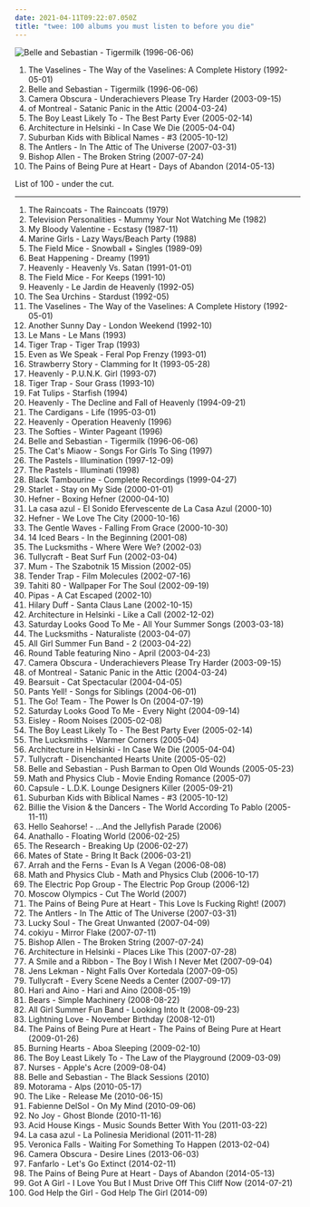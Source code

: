 ```yaml
---
date: 2021-04-11T09:22:07.050Z
title: "twee: 100 albums you must listen to before you die"
---
```

![Belle and Sebastian - Tigermilk (1996-06-06)](http://coverartarchive.org/release/dbd2e4d7-ad8f-3b53-9184-9c1554fb3b09/18848392355-500.jpg "Belle and Sebastian - Tigermilk (1996-06-06)")
<ol class="albums">
<li data-cover="http://coverartarchive.org/release/d16fceb3-9852-41d3-b9be-8d50fd110ae7/15842770700-500.jpg" data-tags="twee, scotland is for lovers" role="button">The Vaselines - The Way of the Vaselines: A Complete History (1992-05-01)</li>
<li data-cover="http://coverartarchive.org/release/dbd2e4d7-ad8f-3b53-9184-9c1554fb3b09/18848392355-500.jpg" data-tags="indie, indie pop" role="button">Belle and Sebastian - Tigermilk (1996-06-06)</li>
<li data-cover="http://coverartarchive.org/release/132e4ef7-8abb-4e41-8019-6d9057f0a440/7941565478-500.jpg" data-tags="indie pop" role="button">Camera Obscura - Underachievers Please Try Harder (2003-09-15)</li>
<li data-cover="https://img.discogs.com/SIEPK12-sJoyarzaCcPXxxjKyAQ=/fit-in/600x590/filters:strip_icc():format(jpeg):mode_rgb():quality(90)/discogs-images/R-12870299-1543555386-7478.jpeg.jpg" data-tags="indie pop, indie" role="button">of Montreal - Satanic Panic in the Attic (2004-03-24)</li>
<li data-cover="http://coverartarchive.org/release/9bd752d0-2b57-3395-8164-b75abc8e2e42/12608703957-500.jpg" data-tags="indie" role="button">The Boy Least Likely To - The Best Party Ever (2005-02-14)</li>
<li data-cover="https://img.discogs.com/dvj5OpSy9aqWBgTg6DzCum06chU=/fit-in/280x243/filters:strip_icc():format(jpeg):mode_rgb():quality(90)/discogs-images/R-747219-1242292656.jpeg.jpg" data-tags="indie pop" role="button">Architecture in Helsinki - In Case We Die (2005-04-04)</li>
<li data-cover="https://img.discogs.com/Lrw3AIZ9l1S4GVSSwePVq2suQeU=/fit-in/300x300/filters:strip_icc():format(jpeg):mode_rgb():quality(90)/discogs-images/R-541078-1157643473.jpeg.jpg" data-tags="indie pop, indie, twee" role="button">Suburban Kids with Biblical Names - #3 (2005-10-12)</li>
<li data-cover="http://coverartarchive.org/release/881ededb-4f7b-342d-91c9-940073a0360b/12248888345-500.jpg" data-tags="indie, indie rock, indie folk, the antlers" role="button">The Antlers - In The Attic of The Universe (2007-03-31)</li>
<li data-cover="http://coverartarchive.org/release/60e5c45c-0776-449f-94aa-dc24805a7ce5/4710441619-500.jpg" data-tags="00s" role="button">Bishop Allen - The Broken String (2007-07-24)</li>
<li data-cover="http://coverartarchive.org/release/546e9cc4-daf6-418e-9054-aa3f904383cf/10335232820-500.jpg" data-tags="indie pop, twee" role="button">The Pains of Being Pure at Heart - Days of Abandon (2014-05-13)</li>
</ol>
List of 100 - under the cut.
<!-- more -->

_________________

<ol class="albums">
<li data-cover="https://img.discogs.com/CHsfHD4w-l5RudRnVxBjnOZ_ips=/fit-in/573x598/filters:strip_icc():format(jpeg):mode_rgb():quality(90)/discogs-images/R-380654-1314912314.jpeg.jpg" data-tags="post-punk" role="button">
The Raincoats - The Raincoats (1979)
</li>
<li data-cover="https://img.discogs.com/eAPMlVybaEE2sCU0XL8hWxb__Bc=/fit-in/400x400/filters:strip_icc():format(jpeg):mode_rgb():quality(90)/discogs-images/R-1418086-1218173648.jpeg.jpg" data-tags="indiepop, psychedelic" role="button">
Television Personalities - Mummy Your Not Watching Me (1982)
</li>
<li data-cover="http://coverartarchive.org/release/dbb473f3-a48d-4147-9c15-4899ebded673/27139455357-500.jpg" data-tags="indie pop" role="button">
My Bloody Valentine - Ecstasy (1987-11)
</li>
<li data-cover="https://img.discogs.com/mWZnRhvi40K0WhvI7M8hEjz3bO0=/fit-in/600x600/filters:strip_icc():format(jpeg):mode_rgb():quality(90)/discogs-images/R-852393-1165449394.jpeg.jpg" data-tags="twee" role="button">
Marine Girls - Lazy Ways/Beach Party (1988)
</li>
<li data-cover="http://coverartarchive.org/release/5b5f812e-700c-4ee4-b84c-3dcd92653449/21486226271-500.jpg" data-tags="jangle-pop" role="button">
The Field Mice - Snowball + Singles (1989-09)
</li>
<li data-cover="https://img.discogs.com/bwgb5qauZQW4SNmJVfFYFz8iIeo=/fit-in/600x600/filters:strip_icc():format(jpeg):mode_rgb():quality(90)/discogs-images/R-757526-1155749238.jpeg.jpg" data-tags="90s" role="button">
Beat Happening - Dreamy (1991)
</li>
<li data-cover="http://coverartarchive.org/release/18f71bd3-f4b9-4197-aa11-be5bc72626f9/28266226984-500.jpg" data-tags="twee, twee pop, sarah records" role="button">
Heavenly - Heavenly Vs. Satan (1991-01-01)
</li>
<li data-cover="http://coverartarchive.org/release/6fb81e4a-f2fe-4e3f-adba-db24043c7406/27827460424-500.jpg" data-tags="sarah records" role="button">
The Field Mice - For Keeps (1991-10)
</li>
<li data-cover="http://coverartarchive.org/release/ade0fdac-3d6d-413b-a4b8-c9465329a472/25362502618-500.jpg" data-tags="indie" role="button">
Heavenly - Le Jardin de Heavenly (1992-05)
</li>
<li data-cover="http://coverartarchive.org/release/7bc3f5c8-5291-3c10-8356-a30260fcccda/6978221409-500.jpg" data-tags="indie pop" role="button">
The Sea Urchins - Stardust (1992-05)
</li>
<li data-cover="http://coverartarchive.org/release/d16fceb3-9852-41d3-b9be-8d50fd110ae7/15842770700-500.jpg" data-tags="twee, scotland is for lovers" role="button">
The Vaselines - The Way of the Vaselines: A Complete History (1992-05-01)
</li>
<li data-cover="https://img.discogs.com/8BqI5gS6j9HI9_JQg2J_oNPnMf0=/fit-in/600x536/filters:strip_icc():format(jpeg):mode_rgb():quality(90)/discogs-images/R-397460-1555711599-4547.jpeg.jpg" data-tags="indie pop, twee pop" role="button">
Another Sunny Day - London Weekend (1992-10)
</li>
<li data-cover="https://img.discogs.com/utFdt3ppQN42DFhE3brhYSBI0rY=/fit-in/381x340/filters:strip_icc():format(jpeg):mode_rgb():quality(90)/discogs-images/R-2154721-1266958283.jpeg.jpg" data-tags="spanish, indie pop, twee, mellow, spanish indie pop" role="button">
Le Mans - Le Mans (1993)
</li>
<li data-cover="http://coverartarchive.org/release/12bc4e56-2c0e-4bc4-81b4-ca2526b3ffd1/25345139916-500.jpg" data-tags="indie pop, twee" role="button">
Tiger Trap - Tiger Trap (1993)
</li>
<li data-cover="https://img.discogs.com/43CiU5MS8Zzn_LGbg1HHvW-sywE=/fit-in/599x599/filters:strip_icc():format(jpeg):mode_rgb():quality(90)/discogs-images/R-585984-1144574524.jpeg.jpg" data-tags="indie pop" role="button">
Even as We Speak - Feral Pop Frenzy (1993-01)
</li>
<li data-cover="https://img.discogs.com/zO2bU5dKt1CASfyXOhFQumNplNw=/fit-in/600x594/filters:strip_icc():format(jpeg):mode_rgb():quality(90)/discogs-images/R-1216633-1332681920.jpeg.jpg" data-tags="indie pop, twee, twee pop, happy, indiepop, jangle pop, 90s, noise pop, punk rock, pop punk, lo fi, shambolic, fuzz pop, food and drink, hotel indie pop" role="button">
Strawberry Story - Clamming for It (1993-05-28)
</li>
<li data-cover="https://img.discogs.com/QmzvK_42HhUvXTIG0N1a7lpqB44=/fit-in/500x500/filters:strip_icc():format(jpeg):mode_rgb():quality(90)/discogs-images/R-400445-1491020638-9413.jpeg.jpg" data-tags="indie pop, twee" role="button">
Heavenly - P.U.N.K. Girl (1993-07)
</li>
<li data-cover="http://coverartarchive.org/release/889ba688-ee1e-4ac8-9bbd-447312a018aa/21308976698-500.jpg" data-tags="twee, twee pop, 90s" role="button">
Tiger Trap - Sour Grass (1993-10)
</li>
<li data-cover="https://img.discogs.com/zoNv6_K8-yN3X2xWjXoQBe8YI64=/fit-in/600x588/filters:strip_icc():format(jpeg):mode_rgb():quality(90)/discogs-images/R-1389515-1516875137-4123.jpeg.jpg" data-tags="indie pop, twee, twee pop, happy, cute, jangle pop, twee as fuck, jangle, jangly, 5432fun, bubblegum punk-pop, indiepop aint noise pollution, heaven records, fast and fun" role="button">
Fat Tulips - Starfish (1994)
</li>
<li data-cover="http://coverartarchive.org/release/51e47059-825e-4ac5-a92c-98fe0dff7e85/28265941969-500.jpg" data-tags="indie" role="button">
Heavenly - The Decline and Fall of Heavenly (1994-09-21)
</li>
<li data-cover="https://img.discogs.com/3Ip2WpTvqgKioWh8kLgmTkD-11w=/fit-in/380x600/filters:strip_icc():format(jpeg):mode_rgb():quality(90)/discogs-images/R-4202129-1358508446-4720.jpeg.jpg" data-tags="pop" role="button">
The Cardigans - Life (1995-03-01)
</li>
<li data-cover="http://coverartarchive.org/release/017f4c47-e763-3eab-b1c0-9a4f1b579b09/28266270931-500.jpg" data-tags="indie, twee" role="button">
Heavenly - Operation Heavenly (1996)
</li>
<li data-cover="http://coverartarchive.org/release/03288262-cf58-3d97-b06b-6df8636fddc6/26982698839-500.jpg" data-tags="oh so slow" role="button">
The Softies - Winter Pageant (1996)
</li>
<li data-cover="http://coverartarchive.org/release/dbd2e4d7-ad8f-3b53-9184-9c1554fb3b09/18848392355-500.jpg" data-tags="indie, indie pop" role="button">
Belle and Sebastian - Tigermilk (1996-06-06)
</li>
<li data-cover="https://img.discogs.com/LC74HmfLm1knA3QjaXICvnSJT3k=/fit-in/493x500/filters:strip_icc():format(jpeg):mode_rgb():quality(90)/discogs-images/R-1546618-1227466950.jpeg.jpg" data-tags="indie rock, twee, lo-fi, shoegaze" role="button">
The Cat's Miaow - Songs For Girls To Sing (1997)
</li>
<li data-cover="https://img.discogs.com/IB1sksqCOwptOohh-XKu5K5FpLE=/fit-in/600x600/filters:strip_icc():format(jpeg):mode_rgb():quality(90)/discogs-images/R-4596398-1369487409-4142.jpeg.jpg" data-tags="indie, 90s" role="button">
The Pastels - Illumination (1997-12-09)
</li>
<li data-cover="http://coverartarchive.org/release/d53bb652-f400-3d52-ac42-f3e7545e2e17/5695523802-500.jpg" data-tags="electronica, twee, 90s" role="button">
The Pastels - Illuminati (1998)
</li>
<li data-cover="http://coverartarchive.org/release/eeab25ca-5a8e-4fc7-bb2f-2af24b562fe1/1269078836-500.jpg" data-tags="noise pop" role="button">
Black Tambourine - Complete Recordings (1999-04-27)
</li>
<li data-cover="https://img.discogs.com/2lxICdt6N3AcQK1lArikqL0nw10=/fit-in/600x616/filters:strip_icc():format(jpeg):mode_rgb():quality(90)/discogs-images/R-943791-1175660645.jpeg.jpg" data-tags="twee, 2000s, starlet fav" role="button">
Starlet - Stay on My Side (2000-01-01)
</li>
<li data-cover="http://coverartarchive.org/release/f8a1609d-4d3b-4bf5-baa0-9d4f0fccdde6/19246091158-500.jpg" data-tags="indie pop" role="button">
Hefner - Boxing Hefner (2000-04-10)
</li>
<li data-cover="http://coverartarchive.org/release/6d36e02a-6d3e-454e-8cd9-89a2df1b3d49/14485836426-500.jpg" data-tags="spanish, indie-pop" role="button">
La casa azul - El Sonido Efervescente de La Casa Azul (2000-10)
</li>
<li data-cover="https://img.discogs.com/7O2Vjey0AMPcocbf5D0g3X-2e0A=/fit-in/299x300/filters:strip_icc():format(jpeg):mode_rgb():quality(90)/discogs-images/R-2058996-1307180256.jpeg.jpg" data-tags="indie pop" role="button">
Hefner - We Love The City (2000-10-16)
</li>
<li data-cover="https://img.discogs.com/DcHBeg0ah2h3MUAiTC1AglPGugI=/fit-in/350x350/filters:strip_icc():format(jpeg):mode_rgb():quality(90)/discogs-images/R-403915-1109814985.jpg.jpg" data-tags="twee" role="button">
The Gentle Waves - Falling From Grace (2000-10-30)
</li>
<li data-cover="http://coverartarchive.org/release/6730c904-1285-4257-b20c-f27b1b52b87a/10756094646-500.jpg" data-tags="indie" role="button">
14 Iced Bears - In the Beginning (2001-08)
</li>
<li data-cover="https://img.discogs.com/xpph-lpkqQD8E_DQ1M2Q-zVLisk=/fit-in/200x177/filters:strip_icc():format(jpeg):mode_rgb():quality(90)/discogs-images/R-719090-1151505649.jpeg.jpg" data-tags="indie" role="button">
The Lucksmiths - Where Were We? (2002-03)
</li>
<li data-cover="https://img.discogs.com/mCQF-yHcLJ3b0N0UklUQ5ej6DyM=/fit-in/450x453/filters:strip_icc():format(jpeg):mode_rgb():quality(90)/discogs-images/R-1187262-1199355455.gif.jpg" data-tags="indie pop, twee" role="button">
Tullycraft - Beat Surf Fun (2002-03-04)
</li>
<li data-cover="https://img.discogs.com/EhLr_l8kV4L-_xs0zgjp8VdkOTU=/fit-in/600x543/filters:strip_icc():format(jpeg):mode_rgb():quality(90)/discogs-images/R-823372-1516570637-5405.jpeg.jpg" data-tags="electronic, electronica" role="button">
Mum - The Szabotnik 15 Mission (2002-05)
</li>
<li data-cover="https://img.discogs.com/X_2PflgvQRGbB-XOccoMoqj-Fpc=/fit-in/600x600/filters:strip_icc():format(jpeg):mode_rgb():quality(90)/discogs-images/R-788251-1158837485.jpeg.jpg" data-tags="twee" role="button">
Tender Trap - Film Molecules (2002-07-16)
</li>
<li data-cover="https://img.discogs.com/wJR05WoknYFTK0ULbCWEd_UrEsI=/fit-in/600x592/filters:strip_icc():format(jpeg):mode_rgb():quality(90)/discogs-images/R-602757-1137256458.jpeg.jpg" data-tags="indie pop" role="button">
Tahiti 80 - Wallpaper For The Soul (2002-09-19)
</li>
<li data-cover="https://img.discogs.com/mvYCcMC5eTriSMT3ilJnH5tvaqI=/fit-in/265x265/filters:strip_icc():format(jpeg):mode_rgb():quality(90)/discogs-images/R-1757814-1241426489.jpeg.jpg" data-tags="indie pop" role="button">
Pipas - A Cat Escaped (2002-10)
</li>
<li data-cover="http://coverartarchive.org/release/6685831f-4011-4947-9210-5c3a8a678959/10253258951-500.jpg" data-tags="holiday" role="button">
Hilary Duff - Santa Claus Lane (2002-10-15)
</li>
<li data-cover="http://coverartarchive.org/release/5aaa214f-cd08-4e6e-ac55-9363aefe23be/26507104136-500.jpg" data-tags="electronic, indie, twee, innocence, youth, recent, hi-fi, paredes de coura 2007" role="button">
Architecture in Helsinki - Like a Call (2002-12-02)
</li>
<li data-cover="http://coverartarchive.org/release/b3127c5c-a489-4194-babf-3e76b152b271/28891676202-500.jpg" data-tags="indie pop, twee" role="button">
Saturday Looks Good To Me - All Your Summer Songs (2003-03-18)
</li>
<li data-cover="https://img.discogs.com/0f36ac86c54fe502a205affaefeae52f092904f2/images/spacer.gif" data-tags="indie pop" role="button">
The Lucksmiths - Naturaliste (2003-04-07)
</li>
<li data-cover="http://coverartarchive.org/release/567f7f47-9662-4b50-9805-2f88fb72e6e1/4710635227-500.jpg" data-tags="indie" role="button">
All Girl Summer Fun Band - 2 (2003-04-22)
</li>
<li data-cover="http://coverartarchive.org/release/9905699f-1b5b-4252-9b88-337b0c75b34b/27129224684-500.jpg" data-tags="jazz, acid jazz, lounge, j-jazz, cosy, chillout, jazzy, jazz pop, japanese jazz, easy listening, jazz fusion, japanese city pop, city pop" role="button">
Round Table featuring Nino - April (2003-04-23)
</li>
<li data-cover="http://coverartarchive.org/release/132e4ef7-8abb-4e41-8019-6d9057f0a440/7941565478-500.jpg" data-tags="indie pop" role="button">
Camera Obscura - Underachievers Please Try Harder (2003-09-15)
</li>
<li data-cover="https://img.discogs.com/SIEPK12-sJoyarzaCcPXxxjKyAQ=/fit-in/600x590/filters:strip_icc():format(jpeg):mode_rgb():quality(90)/discogs-images/R-12870299-1543555386-7478.jpeg.jpg" data-tags="indie pop, indie" role="button">
of Montreal - Satanic Panic in the Attic (2004-03-24)
</li>
<li data-cover="https://img.discogs.com/4MlBxD01zxK6ldzQUXdwDEa7IBg=/fit-in/600x599/filters:strip_icc():format(jpeg):mode_rgb():quality(90)/discogs-images/R-573731-1536039804-4293.jpeg.jpg" data-tags="pop, indie pop, twee, female vocalists, random fury, ntc, i like it on last fm" role="button">
Bearsuit - Cat Spectacular (2004-04-05)
</li>
<li data-cover="https://via.placeholder.com/450" data-tags="indie, indie pop, twee" role="button">
Pants Yell! - Songs for Siblings (2004-06-01)
</li>
<li data-cover="http://coverartarchive.org/release/0157f43f-c3c2-4a03-b883-4d3117969137/2751910750-500.jpg" data-tags="twee" role="button">
The Go! Team - The Power Is On (2004-07-19)
</li>
<li data-cover="https://img.discogs.com/btRp2YznA7QF_9Z576LqzmNocSY=/fit-in/600x600/filters:strip_icc():format(jpeg):mode_rgb():quality(90)/discogs-images/R-442593-1448241064-5247.jpeg.jpg" data-tags="indie pop, twee, happy, boy-girl, pretty indiepop" role="button">
Saturday Looks Good To Me - Every Night (2004-09-14)
</li>
<li data-cover="http://coverartarchive.org/release/4186b65f-c36d-4dac-82d3-221d3f8c7925/17754966442-500.jpg" data-tags="indie pop" role="button">
Eisley - Room Noises (2005-02-08)
</li>
<li data-cover="http://coverartarchive.org/release/9bd752d0-2b57-3395-8164-b75abc8e2e42/12608703957-500.jpg" data-tags="indie" role="button">
The Boy Least Likely To - The Best Party Ever (2005-02-14)
</li>
<li data-cover="https://img.discogs.com/9D_pK4RBRwiEFaLMluQmSQpL7-I=/fit-in/456x467/filters:strip_icc():format(jpeg):mode_rgb():quality(90)/discogs-images/R-627922-1157486961.jpeg.jpg" data-tags="indie pop" role="button">
The Lucksmiths - Warmer Corners (2005-04)
</li>
<li data-cover="https://img.discogs.com/dvj5OpSy9aqWBgTg6DzCum06chU=/fit-in/280x243/filters:strip_icc():format(jpeg):mode_rgb():quality(90)/discogs-images/R-747219-1242292656.jpeg.jpg" data-tags="indie pop" role="button">
Architecture in Helsinki - In Case We Die (2005-04-04)
</li>
<li data-cover="https://img.discogs.com/ZDX916pETE67HT99H03-Xo7Rda4=/fit-in/600x596/filters:strip_icc():format(jpeg):mode_rgb():quality(90)/discogs-images/R-1187515-1492970987-5411.jpeg.jpg" data-tags="indie pop, twee, twee pop" role="button">
Tullycraft - Disenchanted Hearts Unite (2005-05-02)
</li>
<li data-cover="https://via.placeholder.com/450" data-tags="indie pop, indie, 00s" role="button">
Belle and Sebastian - Push Barman to Open Old Wounds (2005-05-23)
</li>
<li data-cover="https://img.discogs.com/-3ll23Lussh5OYmUmUx-aQj_tUg=/fit-in/500x500/filters:strip_icc():format(jpeg):mode_rgb():quality(90)/discogs-images/R-708932-1150370529.jpeg.jpg" data-tags="rock, alternative, seattle, twee, dramatic, northwest, dry, heartfelt, huggable, catpop, great ep, hey album youre so fucking cute, mss new albums" role="button">
Math and Physics Club - Movie Ending Romance (2005-07)
</li>
<li data-cover="https://img.discogs.com/f_IH75sCwkHgyppSeozHVyisijY=/fit-in/537x537/filters:strip_icc():format(jpeg):mode_rgb():quality(90)/discogs-images/R-1584033-1331408970.jpeg.jpg" data-tags="shibuya-kei" role="button">
Capsule - L.D.K. Lounge Designers Killer (2005-09-21)
</li>
<li data-cover="https://img.discogs.com/Lrw3AIZ9l1S4GVSSwePVq2suQeU=/fit-in/300x300/filters:strip_icc():format(jpeg):mode_rgb():quality(90)/discogs-images/R-541078-1157643473.jpeg.jpg" data-tags="indie pop, indie, twee" role="button">
Suburban Kids with Biblical Names - #3 (2005-10-12)
</li>
<li data-cover="https://img.discogs.com/buGXwQK_MKmzHXLIzJ3CgDMARso=/fit-in/406x408/filters:strip_icc():format(jpeg):mode_rgb():quality(90)/discogs-images/R-7967750-1452612631-2657.jpeg.jpg" data-tags="swedish, sweden" role="button">
Billie the Vision & the Dancers - The World According To Pablo (2005-11-11)
</li>
<li data-cover="https://via.placeholder.com/450" data-tags="pop, twee, cute, art, album covers i like" role="button">
Hello Seahorse! - ...And the Jellyfish Parade (2006)
</li>
<li data-cover="http://coverartarchive.org/release/6e45a5ef-e2eb-4c4c-9c88-44cca007f224/26591053555-500.jpg" data-tags="indie rock" role="button">
Anathallo - Floating World (2006-02-25)
</li>
<li data-cover="http://coverartarchive.org/release/0f768b23-31c9-405a-98d7-ff92ce9b9498/19881567102-500.jpg" data-tags="pop, british, indie rock, twee, twee as fuck, independent, leeds, lms artist, west yorkshire, i should check out, teacup, xavi best of 2006" role="button">
The Research - Breaking Up (2006-02-27)
</li>
<li data-cover="http://coverartarchive.org/release/4f549a4c-c26b-47b5-8332-931d09702735/16222047558-500.jpg" data-tags="indie pop" role="button">
Mates of State - Bring It Back (2006-03-21)
</li>
<li data-cover="https://img.discogs.com/6KUjeFZ2_xDcC2U08XbvsEG5pBU=/fit-in/225x225/filters:strip_icc():format(jpeg):mode_rgb():quality(90)/discogs-images/R-4401517-1363904341-7013.jpeg.jpg" data-tags="folk, indie pop, twee, female vocalist, not sure" role="button">
Arrah and the Ferns - Evan Is A Vegan (2006-08-08)
</li>
<li data-cover="https://img.discogs.com/8hIpTe1SbU7w973r5w69GZ7N1bM=/fit-in/400x365/filters:strip_icc():format(jpeg):mode_rgb():quality(90)/discogs-images/R-1504562-1225460490.jpeg.jpg" data-tags="indie pop, twee pop" role="button">
Math and Physics Club - Math and Physics Club (2006-10-17)
</li>
<li data-cover="https://img.discogs.com/hUrfv9ARaSyG0PvqxuUlRf1yygQ=/fit-in/400x358/filters:strip_icc():format(jpeg):mode_rgb():quality(90)/discogs-images/R-2335904-1277815970.jpeg.jpg" data-tags="indie pop, twee, twee pop, happy, jangle pop, twee as fuck, jangle, jangly, 5432fun, matinee recordings" role="button">
The Electric Pop Group - The Electric Pop Group (2006-12)
</li>
<li data-cover="http://coverartarchive.org/release/f071d7d8-df2f-491f-837a-de1ce61dc62a/17819059026-500.jpg" data-tags="indie, shoegaze, dream pop" role="button">
Moscow Olympics - Cut The World (2007)
</li>
<li data-cover="http://coverartarchive.org/release/303c1c04-b8e6-46fd-a5d2-ded0cbbb3cfd/16467301085-500.jpg" data-tags="indie pop, twee, twee pop, happy, jangle pop, twee as fuck, jangle, jangly, 5432fun, cloudberry records, fast and fun" role="button">
The Pains of Being Pure at Heart - This Love Is Fucking Right! (2007)
</li>
<li data-cover="http://coverartarchive.org/release/881ededb-4f7b-342d-91c9-940073a0360b/12248888345-500.jpg" data-tags="indie, indie rock, indie folk, the antlers" role="button">
The Antlers - In The Attic of The Universe (2007-03-31)
</li>
<li data-cover="https://img.discogs.com/C1TpnFj39xAaKB_g83OYJOtG7Ng=/fit-in/400x400/filters:strip_icc():format(jpeg):mode_rgb():quality(90)/discogs-images/R-1160918-1197129146.jpeg.jpg" data-tags="indie pop" role="button">
Lucky Soul - The Great Unwanted (2007-04-09)
</li>
<li data-cover="http://coverartarchive.org/release/e0454682-a083-453a-ad6f-61bc4d866345/3705099190-500.jpg" data-tags="japanese, ambient pop, new weird japan, chillout, electronica, ambient, experimental, easy listening, dream pop" role="button">
cokiyu - Mirror Flake (2007-07-11)
</li>
<li data-cover="http://coverartarchive.org/release/60e5c45c-0776-449f-94aa-dc24805a7ce5/4710441619-500.jpg" data-tags="00s" role="button">
Bishop Allen - The Broken String (2007-07-24)
</li>
<li data-cover="http://coverartarchive.org/release/3962f99b-8d61-469a-b6d0-b4f1ca14f668/19552680044-500.jpg" data-tags="indie pop" role="button">
Architecture in Helsinki - Places Like This (2007-07-28)
</li>
<li data-cover="http://coverartarchive.org/release/b1472875-f39b-4849-963f-952fe96803da/25949141275-500.jpg" data-tags="twee" role="button">
A Smile and a Ribbon - The Boy I Wish I Never Met (2007-09-04)
</li>
<li data-cover="http://coverartarchive.org/release/4bae6b93-7d34-4abe-984f-61487858e8fa/4890223091-500.jpg" data-tags="indie pop, indie" role="button">
Jens Lekman - Night Falls Over Kortedala (2007-09-05)
</li>
<li data-cover="https://img.discogs.com/8_Cyby4TS-Fa0Lnb-w5u8fT2HyM=/fit-in/490x490/filters:strip_icc():format(jpeg):mode_rgb():quality(90)/discogs-images/R-1161118-1204301739.jpeg.jpg" data-tags="indie pop" role="button">
Tullycraft - Every Scene Needs a Center (2007-09-17)
</li>
<li data-cover="http://coverartarchive.org/release/d79c2a69-bf69-40d7-b0b4-207597c16aa0/11150466624-500.jpg" data-tags="indie, pop, indie pop, twee, scandinavian, nordic, female vocals, swedish indie, swedish twee, plastilina records, indie female vocals" role="button">
Hari and Aino - Hari and Aino (2008-05-19)
</li>
<li data-cover="http://coverartarchive.org/release/309fe592-544c-4b25-bdb3-47d253e1ebff/28932603227-500.jpg" data-tags="indie pop, twee, 2000 and great" role="button">
Bears - Simple Machinery (2008-08-22)
</li>
<li data-cover="http://coverartarchive.org/release/fdadfb87-295f-38a2-836b-abc341bc48c0/4710648055-500.jpg" data-tags="indie, rock, alternative, alternative rock, indie rock, twee, garage rock, riot grrl" role="button">
All Girl Summer Fun Band - Looking Into It (2008-09-23)
</li>
<li data-cover="https://img.discogs.com/4CClrZPCalVorrPmb7zDh4RI6Ik=/fit-in/600x538/filters:strip_icc():format(jpeg):mode_rgb():quality(90)/discogs-images/R-11816968-1522881924-3637.jpeg.jpg" data-tags="indie, pop, twee" role="button">
Lightning Love - November Birthday (2008-12-01)
</li>
<li data-cover="http://coverartarchive.org/release/38e2459b-dfe9-4a7b-b116-7c87ae7e5ba7/7203358215-500.jpg" data-tags="shoegaze" role="button">
The Pains of Being Pure at Heart - The Pains of Being Pure at Heart (2009-01-26)
</li>
<li data-cover="http://coverartarchive.org/release/78377bcc-de21-4db0-b58b-d0e8d2aafb14/16303077078-500.jpg" data-tags="indie, indie pop, indie rock, twee, finnish, shelflife" role="button">
Burning Hearts - Aboa Sleeping (2009-02-10)
</li>
<li data-cover="http://coverartarchive.org/release/a1022d7b-9e43-40ea-8576-8b88b3ffabdb/20302670719-500.jpg" data-tags="indie pop" role="button">
The Boy Least Likely To - The Law of the Playground (2009-03-09)
</li>
<li data-cover="https://img.discogs.com/5vSn29jUQ2gUk8KaYbYclHJ8ArU=/fit-in/597x599/filters:strip_icc():format(jpeg):mode_rgb():quality(90)/discogs-images/R-1921210-1433173506-6537.jpeg.jpg" data-tags="experimental" role="button">
Nurses - Apple's Acre (2009-08-04)
</li>
<li data-cover="https://img.discogs.com/oZWR03Bk9MStwwuFeruPVjhn4U0=/fit-in/555x323/filters:strip_icc():format(jpeg):mode_rgb():quality(90)/discogs-images/R-2704128-1297280607.jpeg.jpg" data-tags="twee" role="button">
Belle and Sebastian - The Black Sessions (2010)
</li>
<li data-cover="http://coverartarchive.org/release/aac74ae4-155f-49de-9f81-dd5e4c23c9d3/6960434823-500.jpg" data-tags="post-punk, indie rock" role="button">
Motorama - Alps (2010-05-17)
</li>
<li data-cover="https://img.discogs.com/AC-t9PpYzBfOGsKVISGPq-rEPoo=/fit-in/600x609/filters:strip_icc():format(jpeg):mode_rgb():quality(90)/discogs-images/R-2314367-1552659140-6487.jpeg.jpg" data-tags="indie rock, female vocalists" role="button">
The Like - Release Me (2010-06-15)
</li>
<li data-cover="http://coverartarchive.org/release/2953d089-fd55-412e-af7c-b219a27efed5/2220077974-500.jpg" data-tags="indie, twee, psychedelic, female vocals, garage" role="button">
Fabienne DelSol - On My Mind (2010-09-06)
</li>
<li data-cover="http://coverartarchive.org/release/f9a91f6c-e2d8-3fbe-9501-64471c4d5493/14602955764-500.jpg" data-tags="shoegaze" role="button">
No Joy - Ghost Blonde (2010-11-16)
</li>
<li data-cover="http://coverartarchive.org/release/b62e8e5d-80e6-33dc-a42e-051b8e31d11c/24509109241-500.jpg" data-tags="chillout, indie, pop, twee, labrador, dream pop, synthpop, rel-mnth:2011:february, under the radar best of 2011" role="button">
Acid House Kings - Music Sounds Better With You (2011-03-22)
</li>
<li data-cover="https://img.discogs.com/m52RBwS0XWmnCin9GwowZHB92_M=/fit-in/600x600/filters:strip_icc():format(jpeg):mode_rgb():quality(90)/discogs-images/R-3268808-1419614882-8378.jpeg.jpg" data-tags="disco, indie, pop, indie pop, twee, easy listening, soft rock, adult contemporary, latin, mellow, europop, orchestral pop, hipster, la casa azul, la polinesia meridional" role="button">
La casa azul - La Polinesia Meridional (2011-11-28)
</li>
<li data-cover="http://coverartarchive.org/release/9e2193fc-f8bc-4a48-95d4-9b5d9ad632b5/10425440304-500.jpg" data-tags="indie pop" role="button">
Veronica Falls - Waiting For Something To Happen (2013-02-04)
</li>
<li data-cover="https://img.discogs.com/3ybdq9KcxwhzaklE5AnXvcMlc6M=/fit-in/600x533/filters:strip_icc():format(jpeg):mode_rgb():quality(90)/discogs-images/R-4622528-1507041760-6348.jpeg.jpg" data-tags="indie, indie pop" role="button">
Camera Obscura - Desire Lines (2013-06-03)
</li>
<li data-cover="http://coverartarchive.org/release/45768da7-5e15-48a2-a9ca-1f644816b295/10270257907-500.jpg" data-tags="twee, alternative pop, new world records, blue horizon ventures, 2014 favourite albums" role="button">
Fanfarlo - Let's Go Extinct (2014-02-11)
</li>
<li data-cover="http://coverartarchive.org/release/546e9cc4-daf6-418e-9054-aa3f904383cf/10335232820-500.jpg" data-tags="indie pop, twee" role="button">
The Pains of Being Pure at Heart - Days of Abandon (2014-05-13)
</li>
<li data-cover="http://coverartarchive.org/release/3f03c806-54d9-419b-9f8a-6a06955e57e3/7857565862-500.jpg" data-tags="indie pop, french pop, trip hop" role="button">
Got A Girl - I Love You But I Must Drive Off This Cliff Now (2014-07-21)
</li>
<li data-cover="http://coverartarchive.org/release/7de91421-cb26-4baf-bd09-5c15105f0e6e/9067940901-500.jpg" data-tags="indie" role="button">
God Help the Girl - God Help The Girl (2014-09)
</li>
</ol>